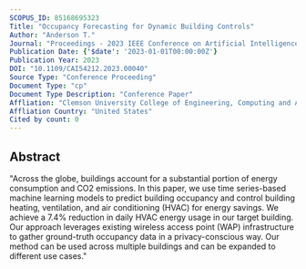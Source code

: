 ```yaml
---
SCOPUS_ID: 85168695323
Title: "Occupancy Forecasting for Dynamic Building Controls"
Author: "Anderson T."
Journal: "Proceedings - 2023 IEEE Conference on Artificial Intelligence, CAI 2023"
Publication Date: {'$date': '2023-01-01T00:00:00Z'}
Publication Year: 2023
DOI: "10.1109/CAI54212.2023.00040"
Source Type: "Conference Proceeding"
Document Type: "cp"
Document Type Description: "Conference Paper"
Affliation: "Clemson University College of Engineering, Computing and Applied Sciences"
Affliation Country: "United States"
Cited by count: 0
---
```


## Abstract
"Across the globe, buildings account for a substantial portion of energy consumption and CO2 emissions. In this paper, we use time series-based machine learning models to predict building occupancy and control building heating, ventilation, and air conditioning (HVAC) for energy savings. We achieve a 7.4% reduction in daily HVAC energy usage in our target building. Our approach leverages existing wireless access point (WAP) infrastructure to gather ground-truth occupancy data in a privacy-conscious way. Our method can be used across multiple buildings and can be expanded to different use cases."
